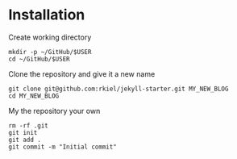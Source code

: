 # Installation

Create working directory

```unix
mkdir -p ~/GitHub/$USER
cd ~/GitHub/$USER
```

Clone the repository and give it a new name
```unix
git clone git@github.com:rkiel/jekyll-starter.git MY_NEW_BLOG
cd MY_NEW_BLOG
```

My the repository your own

```unix
rm -rf .git
git init
git add .
git commit -m "Initial commit"
```
